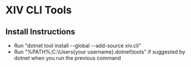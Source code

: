 # XIV CLI Tools

## Install Instructions

- Run "dotnet tool install --global --add-source xiv.cli"
- Run "%PATH%;C:\Users\{your username}\.dotnet\tools" if suggested by dotnet when you run the previous command